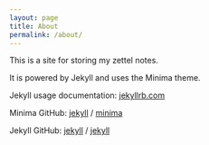 ```yaml
---
layout: page
title: About
permalink: /about/
---
```


This is a site for storing my zettel notes.

It is powered by Jekyll and uses the Minima theme. 

Jekyll usage documentation: [jekyllrb.com](https://jekyllrb.com/)

Minima GitHub:
[jekyll][jekyll-organization] /
[minima](https://github.com/jekyll/minima)

Jekyll GitHub:
[jekyll][jekyll-organization] /
[jekyll](https://github.com/jekyll/jekyll)


[jekyll-organization]: https://github.com/jekyll
